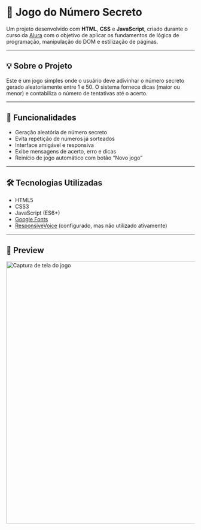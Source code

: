 # 🎯 Jogo do Número Secreto

Um projeto desenvolvido com **HTML**, **CSS** e **JavaScript**, criado durante o curso da [Alura](https://www.alura.com.br) com o objetivo de aplicar os fundamentos de lógica de programação, manipulação do DOM e estilização de páginas.

---

## 💡 Sobre o Projeto

Este é um jogo simples onde o usuário deve adivinhar o número secreto gerado aleatoriamente entre 1 e 50. O sistema fornece dicas (maior ou menor) e contabiliza o número de tentativas até o acerto.

---

## 🧠 Funcionalidades

- Geração aleatória de número secreto
- Evita repetição de números já sorteados
- Interface amigável e responsiva
- Exibe mensagens de acerto, erro e dicas
- Reinício de jogo automático com botão “Novo jogo”

---

## 🛠️ Tecnologias Utilizadas

- HTML5
- CSS3
- JavaScript (ES6+)
- [Google Fonts](https://fonts.google.com/)
- [ResponsiveVoice](https://responsivevoice.org/) (configurado, mas não utilizado ativamente)

---

## 📸 Preview

<img src="./img/preview.png" alt="Captura de tela do jogo" width="700">
